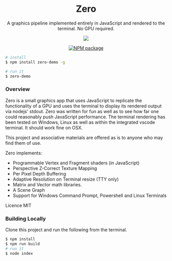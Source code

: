 <div align='center'>

<h1>Zero</h1>

<p>A graphics pipeline implemented entirely in JavaScript and rendered to the terminal. No GPU 
required.</p>

<img src='https://github.com/sinclairzx81/zero/raw/master/terminal.gif'></img>

[![NPM package](https://badge.fury.io/js/zero-demo.svg)](https://www.npmjs.com/package/zero-demo) 

</div>


```bash
# install
$ npm install zero-demo -g

# run it
$ zero-demo
```


### Overview

Zero is a small graphics app that uses JavaScript to replicate the functionality of a GPU and uses the terminal to display its rendered output via nodejs' stdout. Zero was written for fun as well as to see how far one could reasonably push JavaScript performance. The terminal rendering has been tested on Windows, Linux as well as within the integrated vscode terminal. It should work fine on OSX.

This project and associative materials are offered as is to anyone who may find them of use.

Zero implements:
- Programmable Vertex and Fragment shaders (in JavaScript)
- Perspective Z-Correct Texture Mapping
- Per Pixel Depth Buffering
- Adaptive Resolution on Terminal resize (TTY only)
- Matrix and Vector math libraries.
- A Scene Graph
- Support for Windows Command Prompt, Powershell and Linux Terminals

Licence MIT

### Building Locally

Clone this project and run the following from the terminal.

```bash
$ npm install
$ npm run build
# run it
$ node index
```



